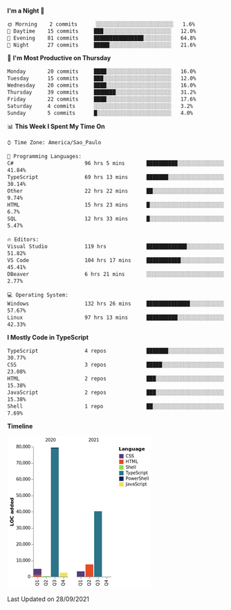 <!--START_SECTION:waka-->
**I'm a Night 🦉** 

```text
🌞 Morning    2 commits      ░░░░░░░░░░░░░░░░░░░░░░░░░   1.6% 
🌆 Daytime    15 commits     ███░░░░░░░░░░░░░░░░░░░░░░   12.0% 
🌃 Evening    81 commits     ████████████████░░░░░░░░░   64.8% 
🌙 Night      27 commits     █████░░░░░░░░░░░░░░░░░░░░   21.6%

```
📅 **I'm Most Productive on Thursday** 

```text
Monday       20 commits     ████░░░░░░░░░░░░░░░░░░░░░   16.0% 
Tuesday      15 commits     ███░░░░░░░░░░░░░░░░░░░░░░   12.0% 
Wednesday    20 commits     ████░░░░░░░░░░░░░░░░░░░░░   16.0% 
Thursday     39 commits     ███████░░░░░░░░░░░░░░░░░░   31.2% 
Friday       22 commits     ████░░░░░░░░░░░░░░░░░░░░░   17.6% 
Saturday     4 commits      ░░░░░░░░░░░░░░░░░░░░░░░░░   3.2% 
Sunday       5 commits      █░░░░░░░░░░░░░░░░░░░░░░░░   4.0%

```


📊 **This Week I Spent My Time On** 

```text
⌚︎ Time Zone: America/Sao_Paulo

💬 Programming Languages: 
C#                       96 hrs 5 mins       ██████████░░░░░░░░░░░░░░░   41.84% 
TypeScript               69 hrs 13 mins      ███████░░░░░░░░░░░░░░░░░░   30.14% 
Other                    22 hrs 22 mins      ██░░░░░░░░░░░░░░░░░░░░░░░   9.74% 
HTML                     15 hrs 23 mins      █░░░░░░░░░░░░░░░░░░░░░░░░   6.7% 
SQL                      12 hrs 33 mins      █░░░░░░░░░░░░░░░░░░░░░░░░   5.47%

🔥 Editors: 
Visual Studio            119 hrs             █████████████░░░░░░░░░░░░   51.82% 
VS Code                  104 hrs 17 mins     ███████████░░░░░░░░░░░░░░   45.41% 
DBeaver                  6 hrs 21 mins       ░░░░░░░░░░░░░░░░░░░░░░░░░   2.77%

💻 Operating System: 
Windows                  132 hrs 26 mins     ██████████████░░░░░░░░░░░   57.67% 
Linux                    97 hrs 13 mins      ██████████░░░░░░░░░░░░░░░   42.33%

```

**I Mostly Code in TypeScript** 

```text
TypeScript               4 repos             ███████░░░░░░░░░░░░░░░░░░   30.77% 
CSS                      3 repos             █████░░░░░░░░░░░░░░░░░░░░   23.08% 
HTML                     2 repos             ███░░░░░░░░░░░░░░░░░░░░░░   15.38% 
JavaScript               2 repos             ███░░░░░░░░░░░░░░░░░░░░░░   15.38% 
Shell                    1 repo              ██░░░░░░░░░░░░░░░░░░░░░░░   7.69%

```


**Timeline**

![Chart not found](https://raw.githubusercontent.com/jonhoffmam/jonhoffmam/master/charts/bar_graph.png) 


 Last Updated on 28/09/2021
<!--END_SECTION:waka-->
